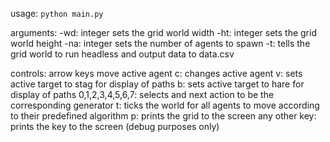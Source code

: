usage:
`python main.py`

arguments:
    -wd: integer sets the grid world width
    -ht: integer sets the grid world height
    -na: integer sets the number of agents to spawn
    -t: tells the grid world to run headless and output data to data.csv

controls:
    arrow keys move active agent
    c: changes active agent
    v: sets active target to stag for display of paths
    b: sets active target to hare for display of paths
    0,1,2,3,4,5,6,7: selects and next action to be the corresponding generator
    t: ticks the world for all agents to move according to their predefined algorithm
    p: prints the grid to the screen
    any other key: prints the key to the screen (debug purposes only)